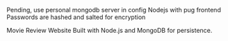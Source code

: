 Pending, use personal mongodb server in config
Nodejs with pug frontend
Passwords are hashed and salted for encryption

Movie Review Website Built with Node.js and MongoDB for persistence.

